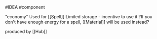 #IDEA 
#component 

"economy"
Used for [[Spell]]
Limited storage - incentive to use it
?If you don't have enough energy for a spell, [[Material]] will be used instead?

produced by [[Hub]]